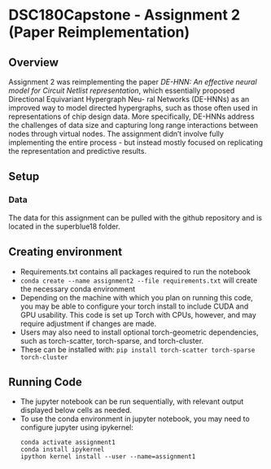 # DSC180Capstone - Assignment 2 (Paper Reimplementation)

## Overview
Assignment 2 was reimplementing the paper  *DE-HNN: An effective neural model for Circuit Netlist representation*, which essentially proposed Directional Equivariant Hypergraph Neu-
ral Networks (DE-HNNs) as an improved way to model directed hypergraphs, such as those
often used in representations of chip design data. More specifically, DE-HNNs address the
challenges of data size and capturing long range interactions between nodes through virtual
nodes. The assignment didn’t involve fully implementing the entire process - but instead
mostly focused on replicating the representation and predictive results.

## Setup
### Data
The data for this assignment can be pulled with the github repository and is located in the superblue18 folder.

## Creating environment
- Requirements.txt contains all packages required to run the notebook
- `conda create --name assignment2 --file requirements.txt` will create the necessary conda environment
- Depending on the machine with which you plan on running this code, you may be able to configure your torch install to include CUDA and GPU usability. This code is set up Torch with CPUs, however, and may require adjustment if changes are made.
- Users may also need to install optional torch-geometric dependencies, such as torch-scatter, torch-sparse, and torch-cluster.
- These can be installed with: `pip install torch-scatter torch-sparse torch-cluster`

## Running Code  
- The jupyter notebook can be run sequentially, with relevant output displayed below cells as needed.
- To use the conda environment in jupyter notebook, you may need to configure jupyter using ipykernel:
  ```
  conda activate assignment1
  conda install ipykernel
  ipython kernel install --user --name=assignment1
  ```
